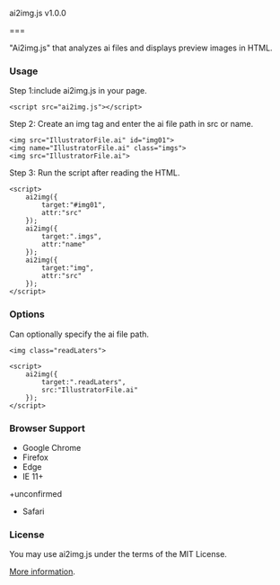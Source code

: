 ai2img.js
v1.0.0

===

"Ai2img.js" that analyzes ai files and displays preview images in HTML.

### Usage ###
Step 1:include ai2img.js in your page.

    <script src="ai2img.js"></script>

Step 2: Create an img tag and enter the ai file path in src or name.

    <img src="IllustratorFile.ai" id="img01">
    <img name="IllustratorFile.ai" class="imgs">
    <img src="IllustratorFile.ai">
        
Step 3: Run the script after reading the HTML.

    <script>
        ai2img({
            target:"#img01",
            attr:"src"
        });
        ai2img({
            target:".imgs",
            attr:"name"
        });
        ai2img({
            target:"img",
            attr:"src"
        });
    </script>

### Options ###
Can optionally specify the ai file path.

    <img class="readLaters">
    
    <script>
        ai2img({
            target:".readLaters",
            src:"IllustratorFile.ai"
        });
    </script>

### Browser Support ###
- Google Chrome  
- Firefox  
- Edge
- IE 11+

+unconfirmed
 - Safari  

### License ###  
You may use ai2img.js under the terms of the MIT License.

[More information](http://en.wikipedia.org/wiki/MIT_License).

